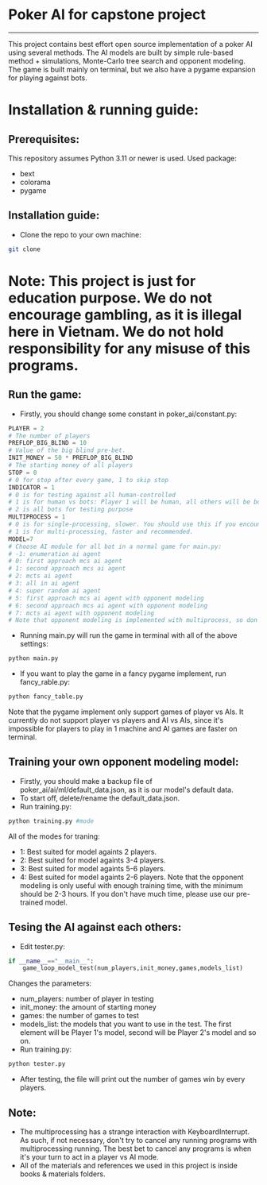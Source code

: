 # Poker AI for capstone project
----------------
This project contains best effort open source implementation of a poker AI using several methods. The AI models are built by simple rule-based method + simulations, Monte-Carlo tree search and opponent modeling. The game is built mainly on terminal, but we also have a pygame expansion for playing against bots. 
# Installation & running guide:
## Prerequisites:
This repository assumes Python 3.11 or newer is used.
Used package:
- bext
- colorama
- pygame

## Installation guide:
- Clone the repo to your own machine:
```bash
git clone 
```

# Note: This project is just for education purpose. We do not encourage gambling, as it is illegal here in Vietnam. We do not hold responsibility for any misuse of this programs.

## Run the game:
- Firstly, you should change some constant in poker_ai/constant.py:
```python
PLAYER = 2
# The number of players
PREFLOP_BIG_BLIND = 10
# Value of the big blind pre-bet.
INIT_MONEY = 50 * PREFLOP_BIG_BLIND
# The starting money of all players
STOP = 0
# 0 for stop after every game, 1 to skip stop
INDICATOR = 1
# 0 is for testing against all human-controlled
# 1 is for human vs bots: Player 1 will be human, all others will be bot
# 2 is all bots for testing purpose
MULTIPROCESS = 1
# 0 is for single-processing, slower. You should use this if you encounter some problems with multiprocessing.
# 1 is for multi-processing, faster and recommended.
MODEL=7
# Choose AI module for all bot in a normal game for main.py:
# -1: enumeration ai agent
# 0: first approach mcs ai agent
# 1: second approach mcs ai agent
# 2: mcts ai agent
# 3: all in ai agent
# 4: super random ai agent
# 5: first approach mcs ai agent with opponent modeling
# 6: second approach mcs ai agent with opponent modeling
# 7: mcts ai agent with opponent modeling
# Note that opponent modeling is implemented with multiprocess, so don't use opponent modeling if you encounter some problems with multiprocessing.
```
- Running main.py will run the game in terminal with all of the above settings:
```bash
python main.py
```
- If you want to play the game in a fancy pygame implement, run fancy_rable.py:
```bash
python fancy_table.py
```
Note that the pygame implement only support games of player vs AIs. It currently do not support player vs players and AI vs AIs, since it's impossible for players to play in 1 machine and AI games are faster on terminal.

## Training your own opponent modeling model:
- Firstly, you should make a backup file of poker_ai/ai/ml/default_data.json, as it is our model's default data.
- To start off, delete/rename the default_data.json.
- Run training.py:
```bash
python training.py #mode
```
All of the modes for traning:
  - 1: Best suited for model againts 2 players.
  - 2: Best suited for model againts 3-4 players.
  - 3: Best suited for model againts 5-6 players.
  - 4: Best suited for model againts 2-6 players.
Note that the opponent modeling is only useful with enough training time, with the minimum should be 2-3 hours. If you don't have much time, please use our pre-trained model.

## Tesing the AI against each others:
- Edit tester.py:
```python
if __name__=="__main__":
    game_loop_model_test(num_players,init_money,games,models_list)
```
Changes the parameters:
  - num_players: number of player in testing
  - init_money: the amount of starting money
  - games: the number of games to test
  - models_list: the models that you want to use in the test. The first element will be Player 1's model, second will be Player 2's model and so on.
- Run training.py:
```bash
python tester.py
```
- After testing, the file will print out the number of games win by every players.

## Note:
  - The multiprocessing has a strange interaction with KeyboardInterrupt. As such, if not necessary, don't try to cancel any running programs with multiprocessing running. The best bet to cancel any programs is when it's your turn to act in a player vs AI mode.
  - All of the materials and references we used in this project is inside books & materials folders.